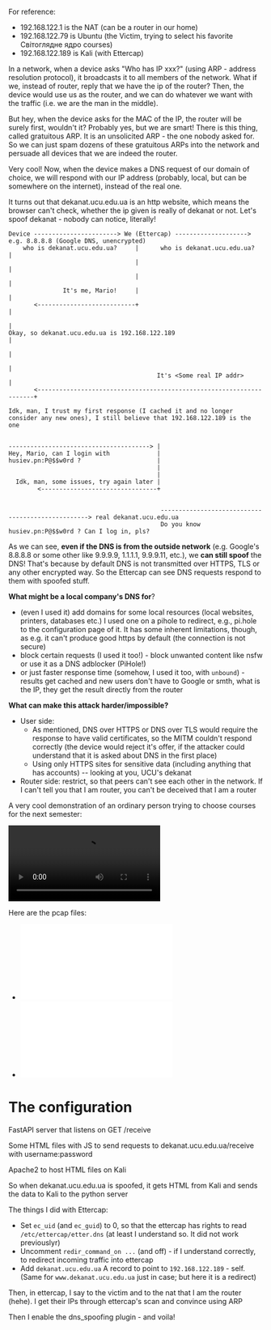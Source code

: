 For reference:
- 192.168.122.1   is the NAT (can be a router in our home)
- 192.168.122.79  is Ubuntu (the Victim, trying to select his favorite Світоглядне ядро courses)
- 192.168.122.189 is Kali (with Ettercap)

In a network, when a device asks "Who has IP xxx?" (using ARP - address resolution protocol), it broadcasts it to all members of the network. What if we, instead of router, reply that we have the ip of the router? Then, the device would use us as the router, and we can do whatever we want with the traffic (i.e. we are the man in the middle).

But hey, when the device asks for the MAC of the IP, the router will be surely first, wouldn't it? Probably yes, but we are smart! There is this thing, called gratuitous ARP. It is an unsolicited ARP - the one nobody asked for. So we can just spam dozens of these gratuitous ARPs into the network and persuade all devices that we are indeed the router.

Very cool! Now, when the device makes a DNS request of our domain of choice, we will respond with our IP address (probably, local, but can be somewhere on the internet), instead of the real one.

It turns out that dekanat.ucu.edu.ua is an http website, which means the browser can't check, whether the ip given is really of dekanat or not. Let's spoof dekanat - nobody can notice, literally!

```
Device -----------------------> We (Ettercap) --------------------> e.g. 8.8.8.8 (Google DNS, unencrypted)
    who is dekanat.ucu.edu.ua?     |      who is dekanat.ucu.edu.ua?         |
                                   |                                         |
                                   |                                         |
               It's me, Mario!     |                                         |
       <---------------------------+                                         |
                                                                             |
Okay, so dekanat.ucu.edu.ua is 192.168.122.189                               |
                                                                             |
                                                                             |
                                         It's <Some real IP addr>            |
       <---------------------------------------------------------------------+

Idk, man, I trust my first response (I cached it and no longer consider any new ones), I still believe that 192.168.122.189 is the one


---------------------------------------> |
Hey, Mario, can I login with             |
husiev.pn:P@$$w0rd ?                     |
                                         |
                                         |
  Idk, man, some issues, try again later |
        <--------------------------------+


                                          --------------------------------------------------> real dekanat.ucu.edu.ua
                                          Do you know husiev.pn:P@$$w0rd ? Can I log in, pls?
```

As we can see, **even if the DNS is from the outside network** (e.g. Google's 8.8.8.8 or some other like 9.9.9.9, 1.1.1.1, 9.9.9.11, etc.), we **can still spoof** the DNS! That's because by default DNS is not transmitted over HTTPS, TLS or any other encrypted way. So the Ettercap can see DNS requests respond to them with spoofed stuff.

**What might be a local company's DNS for**?
- (even I used it) add domains for some local resources (local websites, printers, databases etc.) I used one on a pihole to redirect, e.g., pi.hole to the configuration page of it. It has some inherent limitations, though, as e.g. it can't produce good https by default (the connection is not secure)
- block certain requests (I used it too!) - block unwanted content like nsfw or use it as a DNS adblocker (PiHole!)
- or just faster response time (somehow, I used it too, with `unbound`) - results get cached and new users don't have to Google or smth, what is the IP, they get the result directly from the router

**What can make this attack harder/impossible?**
- User side:
    - As mentioned, DNS over HTTPS or DNS over TLS would require the response to have valid certificates, so the MITM couldn't respond correctly (the device would reject it's offer, if the attacker could understand that it is asked about DNS in the first place)
    - Using only HTTPS sites for sensitive data (including anything that has accounts) -- looking at you, UCU's dekanat
- Router side: restrict, so that peers can't see each other in the network. If I can't tell you that I am router, you can't be deceived that I am a router

A very cool demonstration of an ordinary person trying to choose courses for the next semester:

![demonstration](./dekanat_spoof.mp4)

Here are the pcap files:
- ![./UBUNTU.pcap](./UBUNTU.pcap)
- ![./KALI.pcap](./KALI.pcap)

# The configuration

FastAPI server that listens on GET /receive

Some HTML files with JS to send requests to dekanat.ucu.edu.ua/receive with username:password

Apache2 to host HTML files on Kali

So when dekanat.ucu.edu.ua is spoofed, it gets HTML from Kali and sends the data to Kali to the python server

The things I did with Ettercap:
- Set `ec_uid` (and `ec_guid`) to 0, so that the ettercap has rights to read `/etc/ettercap/etter.dns` (at least I understand so. It did not work previouslyr)
- Uncomment `redir_command_on ...` (and off) - if I understand correctly, to redirect incoming traffic into ettercap
- Add `dekanat.ucu.edu.ua` A record to point to `192.168.122.189` - self. (Same for `www.dekanat.ucu.edu.ua` just in case; but here it is a redirect)

Then, in ettercap, I say to the victim and to the nat that I am the router (hehe). I get their IPs through ettercap's scan and convince using ARP

Then I enable the dns_spoofing plugin - and voila!
